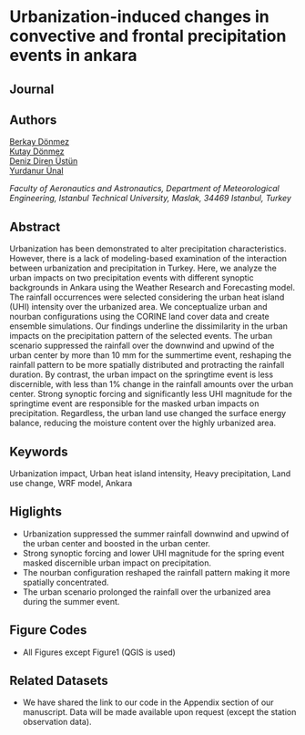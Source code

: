 # Urbanization-induced changes in convective and frontal precipitation events in ankara

## Journal
[*Elsevier - Urban Climate*]: <https://www.sciencedirect.com/journal/urban-climate>

## Authors
[Berkay Dönmez](https://scholar.google.com/citations?hl=tr&user=18BYP_UAAAAJ) <br> 
[Kutay Dönmez](https://scholar.google.com/citations?hl=tr&user=tiNC0ukAAAAJ) <br>
[Deniz Diren Üstün](https://avesis.itu.edu.tr/dirend/deneyim) <br>
[Yurdanur Ünal](https://scholar.google.com/citations?hl=tr&user=YZ_xUwUAAAAJ) <br>

*Faculty of Aeronautics and Astronautics, Department of Meteorological Engineering, Istanbul Technical University, Maslak, 34469 Istanbul, Turkey*

## Abstract
Urbanization has been demonstrated to alter precipitation characteristics. However, there is a lack of modeling-based examination of the interaction between urbanization and precipitation in Turkey. Here, we analyze the urban impacts on two precipitation events with different synoptic backgrounds in Ankara using the Weather Research and Forecasting model. The rainfall occurrences were selected considering the urban heat island (UHI) intensity over the urbanized area. We conceptualize urban and nourban configurations using the CORINE land cover data and create ensemble simulations. Our findings underline the dissimilarity in the urban impacts on the precipitation pattern of the selected events. The urban scenario suppressed the rainfall over the downwind and upwind of the urban center by more than 10 mm for the summertime event, reshaping the rainfall pattern to be more spatially distributed and protracting the rainfall duration. By contrast, the urban impact on the springtime event is less discernible, with less than 1% change in the rainfall amounts over the urban center. Strong synoptic forcing and significantly less UHI magnitude for the springtime event are responsible for the masked urban impacts on precipitation. Regardless, the urban land use changed the surface energy balance, reducing the moisture content over the highly urbanized area.

## Keywords
Urbanization impact, Urban heat island intensity, Heavy precipitation, Land use change, WRF model, Ankara

## Higlights
- Urbanization suppressed the summer rainfall downwind and upwind of the urban center and boosted in the urban center.
- Strong synoptic forcing and lower UHI magnitude for the spring event masked discernible urban impact on precipitation.
- The nourban configuration reshaped the rainfall pattern making it more spatially concentrated.
- The urban scenario prolonged the rainfall over the urbanized area during the summer event.

## Figure Codes
- All Figures except Figure1 (QGIS is used)

## Related Datasets
- We have shared the link to our code in the Appendix section of our manuscript. Data will be made available upon request (except the station observation data).

[Article Page]: <https://www.sciencedirect.com/science/article/abs/pii/S2212095522002346>

[50 day free article-link]: <https://authors.elsevier.com/a/1fuc~7s~EVp5Mg>

